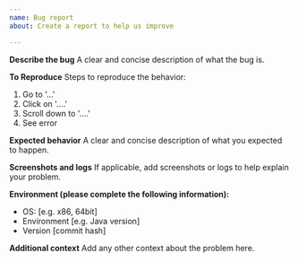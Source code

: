 ```yaml
---
name: Bug report
about: Create a report to help us improve

---
```


**Describe the bug**
A clear and concise description of what the bug is.

**To Reproduce**
Steps to reproduce the behavior:
1. Go to '...'
2. Click on '....'
3. Scroll down to '....'
4. See error

**Expected behavior**
A clear and concise description of what you expected to happen.

**Screenshots and logs**
If applicable, add screenshots or logs to help explain your problem.

**Environment (please complete the following information):**
 - OS: [e.g. x86, 64bit]
 - Environment [e.g. Java version]
 - Version [commit hash]

**Additional context**
Add any other context about the problem here.
